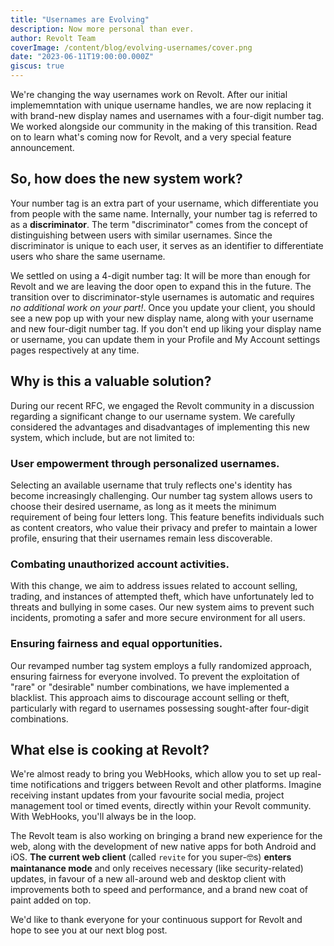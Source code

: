 ```yaml
---
title: "Usernames are Evolving"
description: Now more personal than ever.
author: Revolt Team
coverImage: /content/blog/evolving-usernames/cover.png
date: "2023-06-11T19:00:00.000Z"
giscus: true
---
```


We're changing the way usernames work on Revolt. After our initial implememntation with unique username handles, we are now replacing it with brand-new display names and usernames with a four-digit number tag. We worked alongside our community in the making of this transition. Read on to learn what's coming now for Revolt, and a very special feature announcement.

## So, how does the new system work?

Your number tag is an extra part of your username, which differentiate you from people with the same name. Internally, your number tag is referred to as a **discriminator**. The term "discriminator" comes from the concept of distinguishing between users with similar usernames. Since the discriminator is unique to each user, it serves as an identifier to differentiate users who share the same username.

We settled on using a 4-digit number tag: It will be more than enough for Revolt and we are leaving the door open to expand this in the future. The transition over to discriminator-style usernames is automatic and requires _no additional work on your part!_. Once you update your client, you should see a new pop up with your new display name, along with your username and new four-digit number tag. If you don't end up liking your display name or username, you can update them in your Profile and My Account settings pages respectively at any time.

## Why is this a valuable solution?

During our recent RFC, we engaged the Revolt community in a discussion regarding a significant change to our username system. We carefully considered the advantages and disadvantages of implementing this new system, which include, but are not limited to:

### User empowerment through personalized usernames.

Selecting an available username that truly reflects one's identity has become increasingly challenging. Our number tag system allows users to choose their desired username, as long as it meets the minimum requirement of being four letters long. This feature benefits individuals such as content creators, who value their privacy and prefer to maintain a lower profile, ensuring that their usernames remain less discoverable.

### Combating unauthorized account activities.

With this change, we aim to address issues related to account selling, trading, and instances of attempted theft, which have unfortunately led to threats and bullying in some cases. Our new system aims to prevent such incidents, promoting a safer and more secure environment for all users.

### Ensuring fairness and equal opportunities.

Our revamped number tag system employs a fully randomized approach, ensuring fairness for everyone involved. To prevent the exploitation of "rare" or "desirable" number combinations, we have implemented a blacklist. This approach aims to discourage account selling or theft, particularly with regard to usernames possessing sought-after four-digit combinations.

## What else is cooking at Revolt?

We're almost ready to bring you WebHooks, which allow you to set up real-time notifications and triggers between Revolt and other platforms. Imagine receiving instant updates from your favourite social media, project management tool or timed events, directly within your Revolt community. With WebHooks, you'll always be in the loop.

The Revolt team is also working on bringing a brand new experience for the web, along with the development of new native apps for both Android and iOS. **The current web client** (called `revite` for you super-🤓s) **enters maintanance mode** and only receives necessary (like security-related) updates, in favour of a new all-around web and desktop client with improvements both to speed and performance, and a brand new coat of paint added on top.

We'd like to thank everyone for your continuous support for Revolt and hope to see you at our next blog post.
